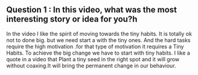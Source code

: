 ## Question 1 : In this video, what was the most interesting story or idea for you?h

In the video I like the spirit of moving towards the tiny habits. It is totally ok not to done big. but we need start a with the tiny ones. And the hard tasks require the high motivation .for that type of motivation it requires a Tiny Habits. To achieve the big change we have to start with tiny habits. I like a quote in a video that Plant a tiny seed in the right spot and it will grow without coaxing.It will bring the permanent change in our behaviour.





